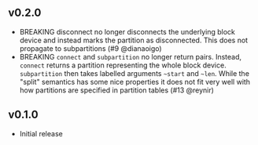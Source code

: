 ## v0.2.0

- BREAKING disconnect no longer disconnects the underlying block device and
  instead marks the partition as disconnected. This does not propagate to
  subpartitions (#9 @dianaoigo)
- BREAKING `connect` and `subpartition` no longer return pairs. Instead,
  `connect` returns a partition representing the whole block device.
  `subpartition` then takes labelled arguments `~start` and `~len`. While the
  "split" semantics has some nice properties it does not fit very well with how
  partitions are specified in partition tables (#13 @reynir)

## v0.1.0

- Initial release
